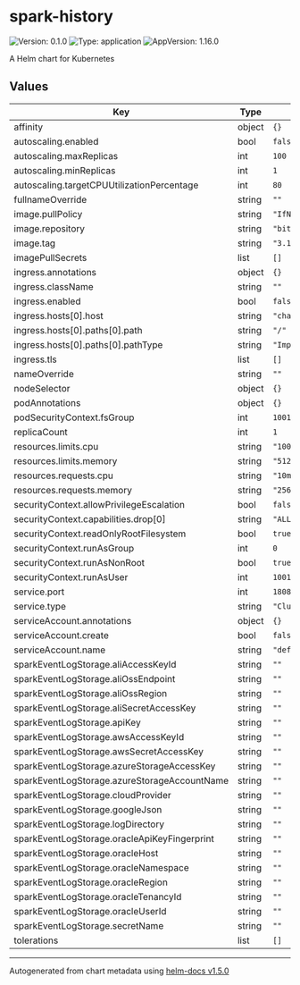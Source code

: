 # spark-history

![Version: 0.1.0](https://img.shields.io/badge/Version-0.1.0-informational?style=flat-square) ![Type: application](https://img.shields.io/badge/Type-application-informational?style=flat-square) ![AppVersion: 1.16.0](https://img.shields.io/badge/AppVersion-1.16.0-informational?style=flat-square)

A Helm chart for Kubernetes

## Values

| Key | Type | Default | Description |
|-----|------|---------|-------------|
| affinity | object | `{}` |  |
| autoscaling.enabled | bool | `false` |  |
| autoscaling.maxReplicas | int | `100` |  |
| autoscaling.minReplicas | int | `1` |  |
| autoscaling.targetCPUUtilizationPercentage | int | `80` |  |
| fullnameOverride | string | `""` |  |
| image.pullPolicy | string | `"IfNotPresent"` |  |
| image.repository | string | `"bitnami/spark"` |  |
| image.tag | string | `"3.1.2"` |  |
| imagePullSecrets | list | `[]` |  |
| ingress.annotations | object | `{}` |  |
| ingress.className | string | `""` |  |
| ingress.enabled | bool | `false` |  |
| ingress.hosts[0].host | string | `"chart-example.local"` |  |
| ingress.hosts[0].paths[0].path | string | `"/"` |  |
| ingress.hosts[0].paths[0].pathType | string | `"ImplementationSpecific"` |  |
| ingress.tls | list | `[]` |  |
| nameOverride | string | `""` |  |
| nodeSelector | object | `{}` |  |
| podAnnotations | object | `{}` |  |
| podSecurityContext.fsGroup | int | `1001` |  |
| replicaCount | int | `1` |  |
| resources.limits.cpu | string | `"100m"` |  |
| resources.limits.memory | string | `"512Mi"` |  |
| resources.requests.cpu | string | `"10m"` |  |
| resources.requests.memory | string | `"256Mi"` |  |
| securityContext.allowPrivilegeEscalation | bool | `false` |  |
| securityContext.capabilities.drop[0] | string | `"ALL"` |  |
| securityContext.readOnlyRootFilesystem | bool | `true` |  |
| securityContext.runAsGroup | int | `0` |  |
| securityContext.runAsNonRoot | bool | `true` |  |
| securityContext.runAsUser | int | `1001` |  |
| service.port | int | `18080` |  |
| service.type | string | `"ClusterIP"` |  |
| serviceAccount.annotations | object | `{}` |  |
| serviceAccount.create | bool | `false` |  |
| serviceAccount.name | string | `"default"` |  |
| sparkEventLogStorage.aliAccessKeyId | string | `""` |  |
| sparkEventLogStorage.aliOssEndpoint | string | `""` |  |
| sparkEventLogStorage.aliOssRegion | string | `""` |  |
| sparkEventLogStorage.aliSecretAccessKey | string | `""` |  |
| sparkEventLogStorage.apiKey | string | `""` |  |
| sparkEventLogStorage.awsAccessKeyId | string | `""` |  |
| sparkEventLogStorage.awsSecretAccessKey | string | `""` |  |
| sparkEventLogStorage.azureStorageAccessKey | string | `""` |  |
| sparkEventLogStorage.azureStorageAccountName | string | `""` |  |
| sparkEventLogStorage.cloudProvider | string | `""` |  |
| sparkEventLogStorage.googleJson | string | `""` |  |
| sparkEventLogStorage.logDirectory | string | `""` |  |
| sparkEventLogStorage.oracleApiKeyFingerprint | string | `""` |  |
| sparkEventLogStorage.oracleHost | string | `""` |  |
| sparkEventLogStorage.oracleNamespace | string | `""` |  |
| sparkEventLogStorage.oracleRegion | string | `""` |  |
| sparkEventLogStorage.oracleTenancyId | string | `""` |  |
| sparkEventLogStorage.oracleUserId | string | `""` |  |
| sparkEventLogStorage.secretName | string | `""` |  |
| tolerations | list | `[]` |  |

----------------------------------------------
Autogenerated from chart metadata using [helm-docs v1.5.0](https://github.com/norwoodj/helm-docs/releases/v1.5.0)
